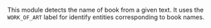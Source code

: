 This module detects the name of book from a given text. It uses the `WORK_OF_ART` label for identify entities corresponding to book names.